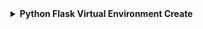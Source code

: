 <details>
  <summary><b>Python Flask Virtual Environment Create</b></summary>
    - Flask is a web framework that provides libraries to build lightweight web applications in python.</br>
  <b>Install Virtual Environment</b>
  virtualenv is considered as the virtual python environment builder which is used to create the multiple python virtual environment side by side. 
  - At first open <code>Visual Studio Code</code> then use following command to install virtual environment:
    <code>pip install virtualenv</code>
  - Once it is installed, we can create the new virtual environment into a folder as given below.
    <code>python -m venv env</code>
  - To activate the corresponding environment, use the following command on the Windows operating system.
    <code>.\env\Scripts\activate</code>
  - 
  
  

</detail>

